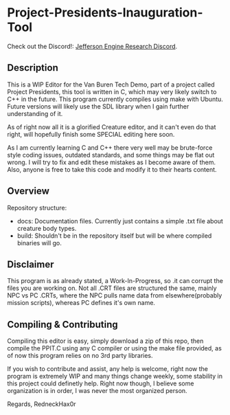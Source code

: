 # Project-Presidents-Inauguration-Tool

Check out the Discord!:
[Jefferson Engine Research Discord](https://discord.gg/tzF3YFu/).

Description
----------------
This is a WIP Editor for the Van Buren Tech Demo, part of a project called Project Presidents, this tool is written in C, which may very likely switch to C++ in the future. This program currently compiles using make with Ubuntu. Future versions will likely use the SDL library when I gain further understanding of it.

As of right now all it is a glorified Creature editor, and it can't even do that right, will hopefully finish some SPECIAL editing here soon.

As I am currently learning C and C++ there very well may be brute-force style coding issues, outdated standards, and some things may be flat out wrong. I will try to fix and edit these mistakes as I become aware of them. Also, anyone is free to take this code and modify it to their hearts content.

Overview
----------------
Repository structure:
- docs: Documentation files. Currently just contains a simple .txt file about creature body types.
- build: Shouldn't be in the repository itself but will be where compiled binaries will go.

Disclaimer
----------------
This program is as already stated, a Work-In-Progress, so .it can corrupt the files you are working on. Not all .CRT files are structured the same, mainly NPC vs PC .CRTs, where the NPC pulls name data from elsewhere(probably mission scripts), whereas PC defines it's own name.

Compiling & Contributing
----------------

Compiling this editor is easy, simply download a zip of this repo, then compile the PPIT.C using any C compiler or using the make file provided, as of now this program relies on no 3rd party libraries.

If you wish to contribute and assist, any help is welcome, right now the program is extremely WIP and many things change weekly, some stability in this project could definetly help. Right now though, I believe some organization is in order, I was never the most organized person.

Regards, RedneckHax0r
